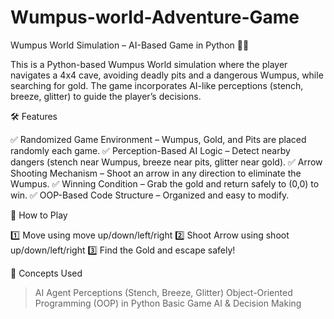 # Wumpus-world-Adventure-Game

Wumpus World Simulation – AI-Based Game in Python 🏹💎

This is a Python-based Wumpus World simulation where the player navigates a 4x4 cave, avoiding deadly pits and a dangerous Wumpus, while searching for gold. The game incorporates AI-like perceptions (stench, breeze, glitter) to guide the player’s decisions.

🛠 Features

✅ Randomized Game Environment – Wumpus, Gold, and Pits are placed randomly each game.
✅ Perception-Based AI Logic – Detect nearby dangers (stench near Wumpus, breeze near pits, glitter near gold).
✅ Arrow Shooting Mechanism – Shoot an arrow in any direction to eliminate the Wumpus.
✅ Winning Condition – Grab the gold and return safely to (0,0) to win.
✅ OOP-Based Code Structure – Organized and easy to modify.

📜 How to Play

1️⃣ Move using move up/down/left/right
2️⃣ Shoot Arrow using shoot up/down/left/right
3️⃣ Find the Gold and escape safely!


🧠 Concepts Used

> AI Agent Perceptions (Stench, Breeze, Glitter)
> Object-Oriented Programming (OOP) in Python
> Basic Game AI & Decision Making
